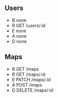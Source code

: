 ## Users
- B none
- R GET /users/:id
- E none
- A none
- D none

## Maps
- B GET /maps
- R GET /maps/:id
- E PATCH /maps/:id
- A POST /maps
- D DELETE /maps/:id
